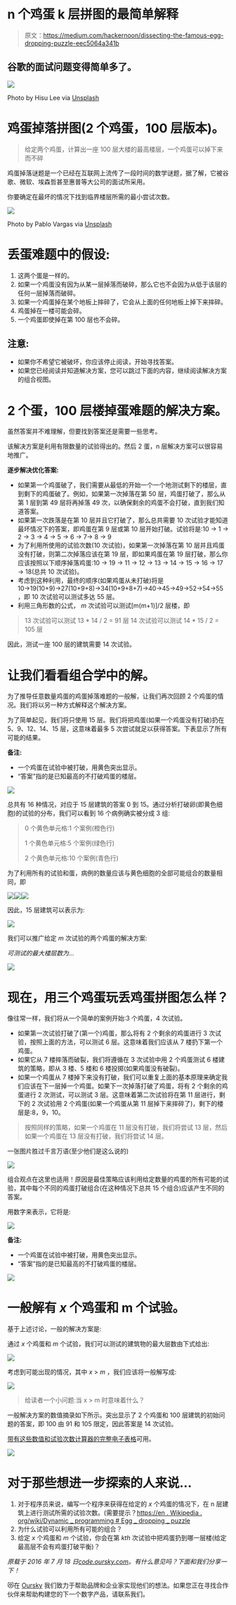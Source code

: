 # n 个鸡蛋 k 层拼图的最简单解释

> 原文：<https://medium.com/hackernoon/dissecting-the-famous-egg-dropping-puzzle-eec5064a341b>

## 谷歌的面试问题变得简单多了。

![](img/d15b35dbab8837e27c3d015b46706034.png)

Photo by Hisu Lee via [Unsplash](https://unsplash.com/photos/bQLCyj-9-tk)

# 鸡蛋掉落拼图(2 个鸡蛋，100 层版本)。

> 给定两个鸡蛋，计算出一座 100 层大楼的最高楼层，一个鸡蛋可以掉下来而不碎

鸡蛋掉落谜题是一个已经在互联网上流传了一段时间的数学谜题，据了解，它被谷歌、微软、埃森哲甚至惠普等大公司的面试所采用。

你要确定在最坏的情况下找到临界楼层所需的最小尝试次数。

![](img/da5f115e900ea3d0bdd348b4a69bb72c.png)

Photo by Pablo Vargas via [Unsplash](https://unsplash.com/photos/lQ_26aB7aR8)

# 丢蛋难题中的假设:

1.  这两个蛋是一样的。
2.  如果一个鸡蛋没有因为从某一层掉落而破碎，那么它也不会因为从低于该层的任何一层掉落而破碎。
3.  如果一个鸡蛋掉在某个地板上摔碎了，它会从上面的任何地板上掉下来摔碎。
4.  鸡蛋掉在一楼可能会碎。
5.  一个鸡蛋即使掉在第 100 层也不会碎。

## 注意:

*   如果你不希望它被破坏，你应该停止阅读，开始寻找答案。
*   如果您已经阅读并知道解决方案，您可以跳过下面的内容，继续阅读解决方案的组合视图。

# 2 个蛋，100 层楼掉蛋难题的解决方案。

虽然答案并不难理解，但要找到答案还是需要一些思考。

该解决方案是利用有限数量的试验得出的。然后 2 蛋，n 层解决方案可以很容易地推广。

**逐步解决优化答案:**

*   如果第一个鸡蛋破了，我们需要从最低的开始一个一个地测试剩下的楼层，直到剩下的鸡蛋破了。例如，如果第一次掉落在第 50 层，鸡蛋打破了，那么从第 1 层到第 49 层将再掉落 49 次，以确保剩余的鸡蛋不会打破，直到我们知道答案。
*   如果第一次跌落是在第 10 层并且它打破了，那么总共需要 10 次试验才能知道最坏情况下的答案，即鸡蛋在第 9 层或第 10 层开始打破。试验将是:10 → 1 → 2 → 3 → 4 → 5 → 6 → 7→ 8 → 9
*   为了利用所使用的试验次数(10 次试验)，如果第一次掉落在第 10 层并且鸡蛋没有打破，则第二次掉落应该在第 19 层，即如果鸡蛋在第 19 层打破，那么你应该按照以下顺序掉落鸡蛋:10 → 19 → 11 → 12 → 13 → 14 → 15 → 16 → 17 → 18(总共 10 次试验)。
*   考虑到这种利用，最终的顺序(如果鸡蛋从未打破)将是 10→19(10+9)→27(10+9+8)→34(10+9+8+7)→40→45→49→52→54→55，即 10 次试验可以测试多达 55 层。
*   利用三角形数的公式， *m* 次试验可以测试[m(m+1)]/2 层楼，即

> 13 次试验可以测试 13 * 14 / 2 = 91 层
> 14 次试验可以测试 14 * 15 / 2 = 105 层

因此，测试一座 100 层的建筑需要 14 次试验。

# 让我们看看组合学中的解。

为了推导任意数量鸡蛋的鸡蛋掉落难题的一般解，让我们再次回顾 2 个鸡蛋的情况。我们将以另一种方式解释这个解决方案。

为了简单起见，我们将只使用 15 层。我们将把鸡蛋(如果一个鸡蛋没有打破)扔在 5、9、12、14、15 层，这意味着最多 5 次尝试就足以获得答案。下表显示了所有可能的结果。

**备注:**

*   一个鸡蛋在试验中被打破，用黄色突出显示。
*   “答案”指的是已知最高的不打破鸡蛋的楼层。

![](img/8d24587af5579261d22bc544b8541b42.png)

总共有 16 种情况，对应于 15 层建筑的答案 0 到 15。通过分析打破卵(即黄色细胞)的试验的分布，我们可以看到 16 个病例确实被分成 3 组:

> 0 个黄色单元格:1 个案例(橙色行)
> 
> 1 个黄色单元格:5 个案例(绿色行)
> 
> 2 个黄色单元格:10 个案例(青色行)

为了利用所有的试验和蛋，病例的数量应该与黄色细胞的全部可能组合的数量相同，即

![](img/dd3e3b6c0e94f2e628412fc7d9a09868.png)![](img/b7692a77fc739011efadff37995673f2.png)![](img/8fe01857e5901506606a56854761be68.png)

因此，15 层建筑可以表示为:

![](img/28f80615d24f7ceb3ca945542cf39192.png)

我们可以推广给定 *m* 次试验的两个鸡蛋的解决方案:

*可测试的最大楼层数为…*

![](img/54c1f2a278e621029ab816aa282b5383.png)

# 现在，用三个鸡蛋玩丢鸡蛋拼图怎么样？

像往常一样，我们将从一个简单的案例开始:3 个鸡蛋，4 次试验。

*   如果第一次试验打破了(第一个)鸡蛋，那么将有 2 个剩余的鸡蛋进行 3 次试验，按照上面的方法，可以测试 6 层。这意味着我们应该从 7 楼扔下第一个鸡蛋。
*   如果它从 7 楼摔落而破裂，我们将遵循在 3 次试验中用 2 个鸡蛋测试 6 楼建筑的策略，即从 3 楼、5 楼和 6 楼投掷(如果鸡蛋没有破裂)。
*   如果一个鸡蛋从 7 楼掉下来没有打破，我们可以重复上面的基本原理来确定我们应该在下一层掉一个鸡蛋。如果下一次掉落打破了鸡蛋，将有 2 个剩余的鸡蛋进行 2 次测试，可以测试 3 层。这意味着第二次试验将在第 11 层进行，剩下的 2 次试验用 2 个鸡蛋(如果一个鸡蛋从第 11 层掉下来摔碎了)，剩下的楼层是:8，9，10。

> 按照同样的策略，如果一个鸡蛋在 11 层没有打破，我们将尝试 13 层，然后如果一个鸡蛋在 13 层没有打破，我们将尝试 14 层。

一张图片胜过千言万语(至少他们是这么说的)

![](img/d04d961b790c2d0f2475a330f6a723e0.png)

组合观点在这里也适用！原因是最佳策略应该利用给定数量的鸡蛋的所有可能的试验，其中每个不同的鸡蛋打破组合(在这种情况下总共 15 个组合)应该产生不同的答案。

用数字来表示，它将是:

![](img/4b48c8ac06fda57df7a616a903885552.png)

**备注:**

*   一个鸡蛋在试验中被打破，用黄色突出显示。
*   “答案”指的是已知最高的不打破鸡蛋的楼层。

![](img/26d53801ccbca41f2799e519bdf3b7ed.png)

# 一般解有 *x* 个鸡蛋和 m 个试验。

基于上述讨论，一般的解决方案是:

通过 *x* 个鸡蛋和 *m* 个试验，我们可以测试的建筑物的最大层数由下式给出:

![](img/a2602efb4001878f33cd5ac231261fa1.png)

考虑到可能出现的情况，其中 *x* > *m* ，我们应该将一般解写成:

![](img/d031cab572ff0acd2136f1e71d7ae33f.png)

> 给读者一个小问题:当 x > m 时意味着什么？

一般解决方案的数值摘录如下所示。突出显示了 2 个鸡蛋和 100 层建筑的初始问题的答案，即 100 由 91 和 105 限定，因此答案是 14 次试验。

[带有这些数值和试验次数计算器的完整电子表格](https://code.oursky.com/wp-content/uploads/2016/07/egg-dropping-puzzle.xls)可用。

![](img/07b6f4b54057d742a67d29f3623e1135.png)

# 对于那些想进一步探索的人来说…

1.  对于程序员来说，编写一个程序来获得在给定的 *x* 个鸡蛋的情况下，在 n 层建筑上进行测试所需的试验次数。(需要提示？[https://en . Wikipedia . org/wiki/Dynamic _ programming # Egg _ dropping _ puzzle](https://en.wikipedia.org/wiki/Dynamic_programming#Egg_dropping_puzzle)
2.  为什么试验可以利用所有可能的组合？
3.  给定 *x* 个鸡蛋和 *m* 个试验，你会在第 *kth* 次试验中把鸡蛋扔到哪一层楼(给定最高层不会有鸡蛋打破平衡)？

*原载于 2016 年 7 月 18 日*[*code.oursky.com*](https://code.oursky.com/famous-egg-dropping-puzzle-in-combinatorics/)*。有什么意见吗？下面和我们分享一下！*

😻在 [Oursky](https://oursky.com) 我们致力于帮助品牌和企业家实现他们的想法。如果您正在寻找合作伙伴来帮助构建您的下一个数字产品，请联系我们。